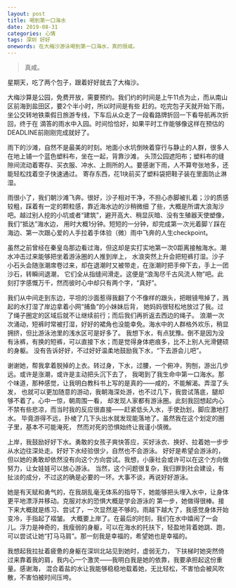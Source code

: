 ```yaml
---
layout: post
title: 喝到第一口海水
date: 2019-08-31
categories: 心情 
tags: 深圳 好好
onewords: 在大梅沙游泳喝到第一口海水，真的很咸。
---
```

> 真咸。 

星期天，吃了两个包子，跟着好好就去了大梅沙。

大梅沙算是公园，免费开放，需要预约。我们约的时间是上午11点为止，而从南山区前海到盐田区，要2个半小时，所以时间是有些
赶的。吃完包子天就开始下雨，坐公交转地铁乘假日旅游专线，下车后从众走了一段看路牌折回一下看导航再次折回，终于在
滴答的雨水中入园。时间恰恰好，如果平时工作能够像这样在预估的DEADLINE前刚刚完成就好了。

雨下的沙滩，自然不是最美的时刻。地面小水坑倒映着穿行与静止的人群，很多人在地上铺一个蓝色塑料布，坐在一起，背靠沙滩，
头顶公园遮阳布；塑料布的缝隙间流动着寄存、买衣服、冲水、上厕所的人。要感谢下雨，人不算夸张地多，还能轻松找着空子快速通过。
寄存东西，花1块前买了塑料袋把鞋子装在里面防止淋湿。

雨很小了，我们朝沙滩飞奔。很好，沙子相对干净，不担心赤脚被扎着；沙的质感较粗，踩着有一定的颗粒感，靠近海水边的沙稍微细
了些，大概是所谓大浪淘沙吧。越过别人挖的小坑或者“建筑”，避开高大、稍显灰暗、没有生殖器天使塑像，我们“抵达”海水边，
用时大概1分钟。短短的一分钟，却完成第一次光着脚丫踩在海边、第一次跟心爱的人手拉着手体验（微）雨中飞奔的人生checkpoint。

虽然之前曾经在秦皇岛那边看过海，但这却是实打实地第一次0距离接触海水。潮水冲击过来能够把坐着游泳圈的人推到岸上，
水浪突然上升会把短裤打湿。沙子小石头会随涨潮席卷过来，却在退潮时又被带走，在涨潮时把手伸下去，手上一团沙石，转瞬间退潮，
它们全从指缝间滑走。这便是“浪淘尽千古风流人物”吧。此刻打字感慨万千，然而彼时心中却只有两个字，“真好”。 

我们从中间走到东边，平坦的沙面惹得我翻了个不像样的跟头，把眼镜甩掉了，溅起的水打湿了岸边拿着小网“捕鱼”的小妹妹后背，
她妈妈很轻松地放过了我。过了绳子圈定的区域后就不让继续前行；而后我们再折返去西边的绳子。
浪潮一次次涌动，短裤时常被打湿，好好的裙角也没能幸免。海水中的人群格外欢乐，稍显拥挤，但比游泳池里的浅水区可是好多了。
我想下水，有点犹豫。倒不是因为没有泳裤，有换的短裤，可以直接下水；而是觉得身体疤痕多，比不上别人光滑健硕的身躯。
没有告诉好好，不过好好温柔地鼓励我下水，“下去游会儿吧”。

谢谢她，帮我拿着脱掉的上衣。转过身，下水，过腰，一个俯冲，狗刨，游出几步远。或许是涨潮，或许是主动把头沉下去了，
我喝到了我生命中第一口海水。那个味道，那种感觉，让我明白教科书上写的是真的——咸的，不能解渴。弄湿了头发，
也就可以更加随意的游动，我朝海深处游，也不过几下，我尝试落底，腿却够不着了。心中一惊，朝周围一看，
却发现人家都有游泳圈。此刻我回想起内心不禁有些悲凉，而当时我的反应很直接——赶紧低头入水，手使劲划，脚应激地打水。
毕竟游得不远，扑棱了几下头出水就发现能落地了。虽然我在这个划定的圈子里，基本不可能淹死，
然而对死的恐惧始终让我谨小慎微。

上岸，我鼓励好好下水。勇敢的女孩子爽快答应，买好泳衣、换好、拉着她一步步从水边往深处走。好好下水经验很少，自然也不会游泳。
好好是希望会游泳的，但以她的勇敢却依然没有向这个方向尝试。我想，小康社会或许可以在这个方向做努力，让女娃娃可以放心游泳。
当然，这个问题很复杂，我归罪到社会建设，有扯淡的成分，不过这的确是必要的一环。大事不谈，再说好好游泳。

她是有天赋和勇气的，在我胡乱毫无体系的指导下，她能够把头埋入水中，让身体更平地漂浮并移动。克服对水的恐惧大概是学会游泳的
第一步，她做得很棒。接下来大概就是练习、尝试了，一次显然是不够的。雨越下越大了，我感觉身体开始变冷，手指起了褶皱。
大概要上岸了。在最后的时刻，我们在水中嬉闹了一会儿。浮力是神奇的，我瘦弱的身躯，可以在海水的托扶下，轻盈地背着她跳、跑，
可以尝试让她“打马马肩”。那一刻我是幸福的，希望她也是幸福的。

我想起我拉扯着疲惫的身躯在深圳北站见到她时，虚弱无力，
下扶梯时她突然倚过来靠着我的肩，我内心一个激灵——我明白我是她的依靠，我要承担起这份重量。感谢海，
混合着盐的水让我能够稳稳地载着她，无比轻松，不害怕会被风吹散，不害怕被时间压垮。